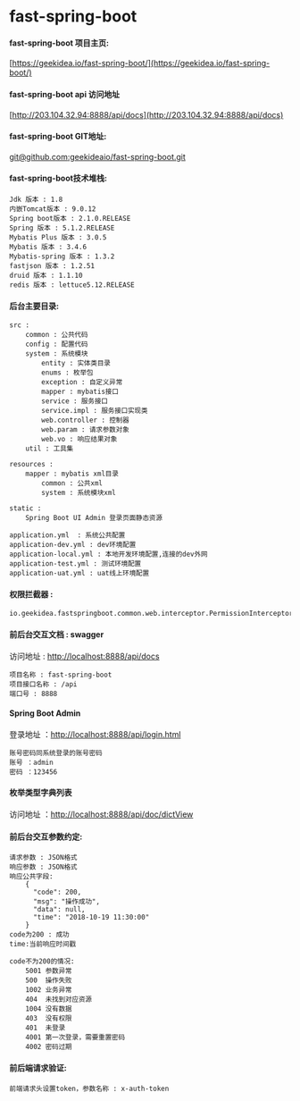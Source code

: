# fast-spring-boot

#### fast-spring-boot 项目主页:
   [https://geekidea.io/fast-spring-boot/](https://geekidea.io/fast-spring-boot/)
     
#### fast-spring-boot api 访问地址
   [http://203.104.32.94:8888/api/docs](http://203.104.32.94:8888/api/docs)
     
#### fast-spring-boot GIT地址:
   [git@github.com:geekideaio/fast-spring-boot.git](git@github.com:geekideaio/fast-spring-boot.git)
    
#### fast-spring-boot技术堆栈:
    Jdk 版本 : 1.8
    内嵌Tomcat版本 : 9.0.12
    Spring boot版本 : 2.1.0.RELEASE
    Spring 版本 : 5.1.2.RELEASE
    Mybatis Plus 版本 : 3.0.5
    Mybatis 版本 : 3.4.6
    Mybatis-spring 版本 : 1.3.2
    fastjson 版本 : 1.2.51
    druid 版本 : 1.1.10
    redis 版本 : lettuce5.12.RELEASE

#### 后台主要目录:
	src : 
		common : 公共代码
		config : 配置代码
		system : 系统模块
			entity : 实体类目录
			enums : 枚举包
			exception : 自定义异常
			mapper : mybatis接口
			service : 服务接口
			service.impl : 服务接口实现类
			web.controller : 控制器
			web.param : 请求参数对象
			web.vo : 响应结果对象
		util : 工具集
	
	resources : 
		mapper : mybatis xml目录
			common : 公共xml
			system : 系统模块xml
			
	static :
		Spring Boot UI Admin 登录页面静态资源
		
	application.yml  : 系统公共配置
	application-dev.yml : dev环境配置
	application-local.yml : 本地开发环境配置,连接的dev外网
	application-test.yml : 测试环境配置
	application-uat.yml : uat线上环境配置
	
		
#### 权限拦截器 :  
    io.geekidea.fastspringboot.common.web.interceptor.PermissionInterceptor

#### 前后台交互文档 : swagger
 访问地址 : [http://localhost:8888/api/docs](http://localhost:8888/api/docs)
 
    项目名称 : fast-spring-boot
    项目接口名称 : /api
    端口号 : 8888    
         
####  Spring Boot Admin 
   登录地址 ：[http://localhost:8888/api/login.html](http://localhost:8888/api/login.html)
   
    账号密码同系统登录的账号密码
    账号 ：admin
    密码 ：123456
    
####  枚举类型字典列表
   访问地址 ：[http://localhost:8888/api/doc/dictView](http://localhost:8888/api/doc/dictView)
    
#### 前后台交互参数约定:
    请求参数 : JSON格式
    响应参数 : JSON格式
    响应公共字段:
        {
          "code": 200,
          "msg": "操作成功",
          "data": null,
          "time": "2018-10-19 11:30:00"
        }
    code为200 : 成功
    time:当前响应时间戳
    
    code不为200的情况:
        5001 参数异常
        500  操作失败
        1002 业务异常
        404  未找到对应资源
        1004 没有数据
        403  没有权限
        401  未登录
        4001 第一次登录，需要重置密码
        4002 密码过期
        
#### 前后端请求验证:
    前端请求头设置token，参数名称 : x-auth-token